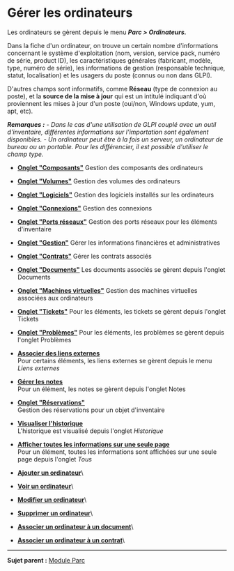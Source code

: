 Gérer les ordinateurs
=====================

Les ordinateurs se gèrent depuis le menu ***Parc \> Ordinateurs.***

Dans la fiche d'un ordinateur, on trouve un certain nombre d'informations concernant le système d'exploitation (nom, version, service pack, numéro de série, product ID), les caractéristiques générales (fabricant, modèle, type, numéro de série), les informations de gestion (responsable technique, statut, localisation) et les usagers du poste (connus ou non dans GLPI).

D'autres champs sont informatifs, comme **Réseau** (type de connexion au poste), et la **source de la mise à jour** qui est un intitulé indiquant d'où proviennent les mises à jour d'un poste (oui/non, Windows update, yum, apt, etc).

***Remarques :***
*- Dans le cas d'une utilisation de GLPI couplé avec un outil d'inventaire, différentes informations sur l'importation sont également disponibles.*
*- Un ordinateur peut être à la fois un serveur, un ordinateur de bureau ou un portable. Pour les différencier, il est possible d'utiliser le champ type.*

-   **[Onglet "Composants"](index.php?fr/03_Module_Parc/04_Gérer_les_ordinateurs/02_Onglet_Composants.md)**
     Gestion des composants des ordinateurs

-   **[Onglet "Volumes"](index.php?fr/03_Module_Parc/04_Gérer_les_ordinateurs/03_Onglet_Volumes.md)**
     Gestion des volumes des ordinateurs

-   **[Onglet "Logiciels"](index.php?fr/03_Module_Parc/04_Gérer_les_ordinateurs/04_Onglet_Logiciels.md)**
     Gestion des logiciels installés sur les ordinateurs

-   **[Onglet "Connexions"](index.php?fr/03_Module_Parc/04_Gérer_les_ordinateurs/05_Onglet_Connexions.md)**
     Gestion des connexions

-   **[Onglet "Ports réseaux"](index.php?fr/03_Module_Parc/04_Gérer_les_ordinateurs/06_Onglet_Ports_réseau.md)**
     Gestion des ports réseaux pour les éléments d'inventaire

-   **[Onglet "Gestion"](index.php?fr/03_Module_Parc/04_Gérer_les_ordinateurs/07_Onglet_Gestion.md)**
    Gérer les informations financières et administratives

-   **[Onglet "Contrats"](index.php?fr/03_Module_Parc/04_Gérer_les_ordinateurs/08_Onglet_Contrats.md)**
    Gérer les contrats associés

-   **[Onglet "Documents"](index.php?fr/03_Module_Parc/04_Gérer_les_ordinateurs/09_Onglet_Documents.md)**
    Les documents associés se gèrent depuis l'onglet Documents

-   **[Onglet "Machines virtuelles"](index.php?fr/03_Module_Parc/04_Gérer_les_ordinateurs/10_Onglet_Machines_virtuelles.md)**
     Gestion des machines virtuelles associées aux ordinateurs

-   **[Onglet "Tickets"](index.php?fr/03_Module_Parc/04_Gérer_les_ordinateurs/11_Onglet_Tickets.md)**
    Pour les éléments, les tickets se gèrent depuis l'onglet Tickets

-   **[Onglet "Problèmes"](index.php?fr/03_Module_Parc/04_Gérer_les_ordinateurs/12_Onglet_Problèmes.md)**
    Pour les éléments, les problèmes se gèrent depuis l'onglet Problèmes


-   **[Associer des liens externes](../glpi/inventory_link.html)**\
     Pour certains éléments, les liens externes se gèrent depuis le menu *Liens externes*
-   **[Gérer les notes](../glpi/notes.html)**\
     Pour un élément, les notes se gèrent depuis l'onglet Notes
-   **[Onglet "Réservations"](../glpi/inventory_reservation.html)**\
     Gestion des réservations pour un objet d'inventaire
-   **[Visualiser l'historique](../glpi/inventory_log.html)**\
     L'historique est visualisé depuis l'onglet *Historique*
-   **[Afficher toutes les informations sur une seule page](../glpi/inventory_all.html)**\
     Pour un élément, toutes les informations sont affichées sur une seule page depuis l'onglet *Tous*
-   **[Ajouter un  ordinateur](../glpi/inventory_computer_t_create.html)**\
-   **[Voir un ordinateur](../glpi/inventory_computer_t_read.html)**\
-   **[Modifier un ordinateur](../glpi/inventory_computer_t_update.html)**\
-   **[Supprimer un ordinateur](../glpi/inventory_computer_t_delete.html)**\
-   **[Associer un ordinateur à un document](../glpi/inventory_computer_t_linktodocument.html)**\
-   **[Associer un ordinateur à un contrat](../glpi/inventory_computer_t_linktocontract.html)**\

------------
**Sujet parent :** [Module Parc](index.php?fr/03_Module_Parc/01_Module_Parc.md "Module Parc de GLPI")
